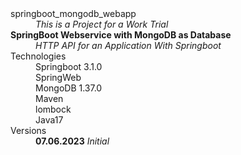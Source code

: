 <dl>
  <dt>springboot_mongodb_webapp</dt>
  <dd><i>This is a Project for a Work Trial</i></dd>

  <dt><b>SpringBoot Webservice with MongoDB as Database</b></dt>
  <dd><i>HTTP API for an Application With Springboot</i></dd>

  <dt>Technologies</dt>
  <dd>Springboot 3.1.0</dd>
  <dd>SpringWeb</dd>
  <dd>MongoDB 1.37.0</dd>
  <dd>Maven</dd>
  <dd>lombock</dd>
  <dd>Java17</dd>
 
  <dt>Versions</dt>
  <dd><b>07.06.2023</b> <i>Initial</i></dd>
</dl>
